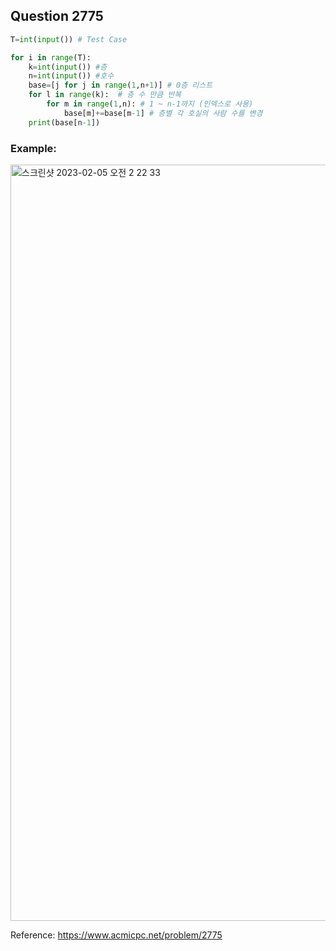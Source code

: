 ## Question 2775


```python 3
T=int(input()) # Test Case

for i in range(T):
    k=int(input()) #층
    n=int(input()) #호수
    base=[j for j in range(1,n+1)] # 0층 리스트
    for l in range(k):  # 층 수 만큼 반복
        for m in range(1,n): # 1 ~ n-1까지 (인덱스로 사용)
            base[m]+=base[m-1] # 층별 각 호실의 사람 수를 변경
    print(base[n-1])

```


### Example:
<img width="1210" alt="스크린샷 2023-02-05 오전 2 22 33" src="https://user-images.githubusercontent.com/107760647/216780899-f80dfb63-4e92-4416-8e75-e585d0cccef8.png">


Reference:
https://www.acmicpc.net/problem/2775
